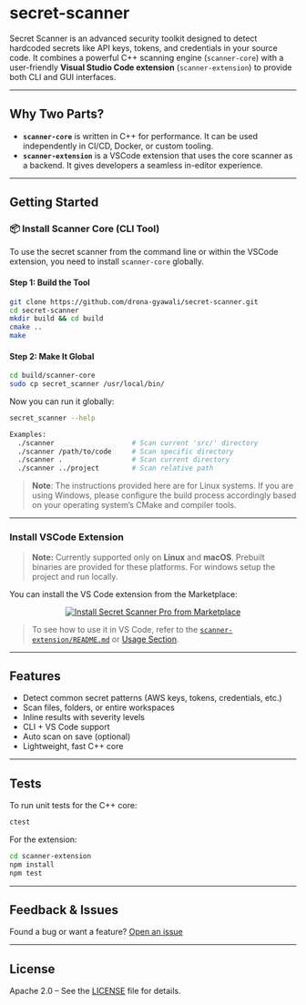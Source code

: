 # secret-scanner

Secret Scanner is an advanced security toolkit designed to detect hardcoded secrets like API keys, tokens, and credentials in your source code. It combines a powerful C++ scanning engine (`scanner-core`) with a user-friendly **Visual Studio Code extension** (`scanner-extension`) to provide both CLI and GUI interfaces.

---

## Why Two Parts?

* **`scanner-core`** is written in C++ for performance. It can be used independently in CI/CD, Docker, or custom tooling.
* **`scanner-extension`** is a VSCode extension that uses the core scanner as a backend. It gives developers a seamless in-editor experience.

---

## Getting Started

### 📦 Install Scanner Core (CLI Tool)

To use the secret scanner from the command line or within the VSCode extension, you need to install `scanner-core` globally.

#### Step 1: Build the Tool

```bash
git clone https://github.com/drona-gyawali/secret-scanner.git
cd secret-scanner
mkdir build && cd build
cmake ..
make
```

#### Step 2: Make It Global

```bash
cd build/scanner-core
sudo cp secret_scanner /usr/local/bin/
```

Now you can run it globally:

```bash
secret_scanner --help

Examples:
  ./scanner                   # Scan current 'src/' directory
  ./scanner /path/to/code     # Scan specific directory
  ./scanner .                 # Scan current directory
  ./scanner ../project        # Scan relative path

```

> **Note**: The instructions provided here are for Linux systems. If you are using Windows, please configure the build process accordingly based on your operating system’s CMake and compiler tools.
---

### Install VSCode Extension

> **Note:** Currently supported only on **Linux** and **macOS**. Prebuilt binaries are provided for these platforms. For windows setup the project and run locally.


You can install the VS Code extension from the Marketplace:

<p align="center">
  <a href="https://marketplace.visualstudio.com/items?itemName=drona-gyawali.secret-scanner-pro">
    <img src="https://img.shields.io/badge/-Install%20Now-blue?logo=visualstudiocode&style=for-the-badge" alt="Install Secret Scanner Pro from Marketplace">
  </a>
</p>

>  To see how to use it in VS Code, refer to the [`scanner-extension/README.md`](scanner-extension/README.md) or [Usage Section](https://marketplace.visualstudio.com/items?itemName=drona-gyawali.secret-scanner-pro&ssr=false#overview).

---

##  Features

* Detect common secret patterns (AWS keys, tokens, credentials, etc.)
* Scan files, folders, or entire workspaces
* Inline results with severity levels
* CLI + VS Code support
* Auto scan on save (optional)
* Lightweight, fast C++ core

---

## Tests

To run unit tests for the C++ core:

```bash
ctest
```

For the extension:

```bash
cd scanner-extension
npm install
npm test
```

---

## Feedback & Issues

Found a bug or want a feature? [Open an issue](https://github.com/drona-gyawali/secret-scanner/issues)

---

## License

Apache 2.0 – See the [LICENSE](LICENSE) file for details.
